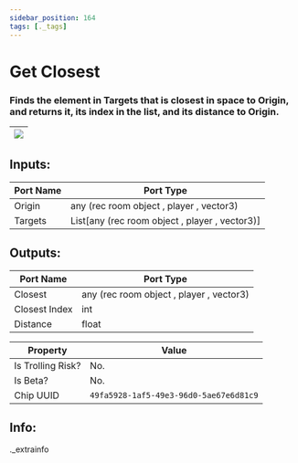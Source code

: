 ```yaml
---
sidebar_position: 164
tags: [._tags]
---
```


# Get Closest


### Finds the element in Targets that is closest in space to Origin, and returns it, its index in the list, and its distance to Origin.

| ![](https://images-ext-2.discordapp.net/external/MPmIaQzlEPmgGWlgi-WxBBXt0Bjv_zWPkg1y1f_sy3s/https/www.recroomcircuits.com/image/circuit/absolute-value?width=206&height=108) |
|-----|

## Inputs:
| Port Name | Port Type |
|-----------|-----------|
| Origin | any (rec room object , player , vector3) |
| Targets | List[any (rec room object , player , vector3)] |

## Outputs:
| Port Name | Port Type |
|-----------|-----------|
| Closest | any (rec room object , player , vector3) |
| Closest Index | int |
| Distance | float | 

| Property  | Value |
|-------------------|-----------|
| Is Trolling Risk? | No. |
| Is Beta? | No. |
| Chip UUID | `49fa5928-1af5-49e3-96d0-5ae67e6d81c9` |

## Info:
._extrainfo